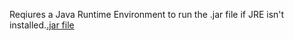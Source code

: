 Reqiures a Java Runtime Environment to run the .jar file if JRE isn't installed.[.jar file](out/artifacts/DayAndNight_Animation_jar)
